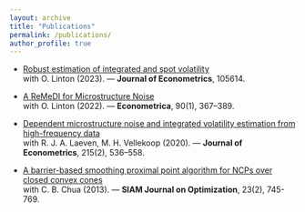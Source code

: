 ```yaml
---
layout: archive
title: "Publications"
permalink: /publications/
author_profile: true
---
```


- [Robust estimation of integrated and spot volatility](https://doi.org/10.1016/j.jeconom.2023.105614)  
  with O. Linton (2023). — **Journal of Econometrics**, 105614.

- [A ReMeDI for Microstructure Noise](https://doi.org/10.3982/ECTA17505)  
  with O. Linton (2022). — **Econometrica**, 90(1), 367–389.

- [Dependent microstructure noise and integrated volatility estimation from high-frequency data](https://doi.org/10.1016/j.jeconom.2019.10.004)  
  with R. J. A. Laeven, M. H. Vellekoop (2020). — **Journal of Econometrics**, 215(2), 536–558.

- [A barrier-based smoothing proximal point algorithm for NCPs over closed convex cones](https://epubs.siam.org/doi/10.1137/12087565X0)  
  with C. B. Chua (2013). — **SIAM Journal on Optimization**, 23(2), 745-769.